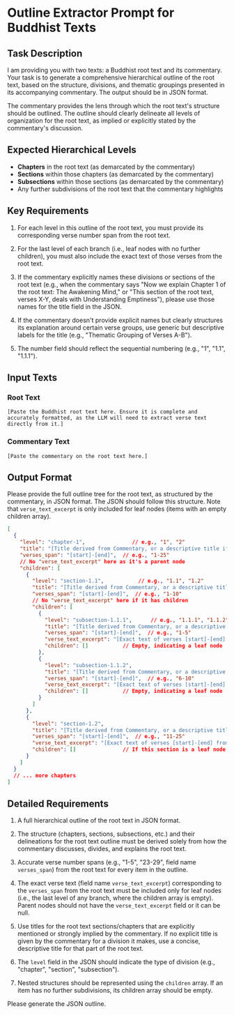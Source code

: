 # Outline Extractor Prompt for Buddhist Texts

## Task Description

I am providing you with two texts: a Buddhist root text and its commentary. Your task is to generate a comprehensive hierarchical outline of the root text, based on the structure, divisions, and thematic groupings presented in its accompanying commentary. The output should be in JSON format.

The commentary provides the lens through which the root text's structure should be outlined. The outline should clearly delineate all levels of organization for the root text, as implied or explicitly stated by the commentary's discussion.

## Expected Hierarchical Levels

- **Chapters** in the root text (as demarcated by the commentary)
- **Sections** within those chapters (as demarcated by the commentary)
- **Subsections** within those sections (as demarcated by the commentary)
- Any further subdivisions of the root text that the commentary highlights

## Key Requirements

1. For each level in this outline of the root text, you must provide its corresponding verse number span from the root text.

2. For the last level of each branch (i.e., leaf nodes with no further children), you must also include the exact text of those verses from the root text.

3. If the commentary explicitly names these divisions or sections of the root text (e.g., when the commentary says "Now we explain Chapter 1 of the root text: The Awakening Mind," or "This section of the root text, verses X-Y, deals with Understanding Emptiness"), please use those names for the title field in the JSON.

4. If the commentary doesn't provide explicit names but clearly structures its explanation around certain verse groups, use generic but descriptive labels for the title (e.g., "Thematic Grouping of Verses A-B").

5. The number field should reflect the sequential numbering (e.g., "1", "1.1", "1.1.1").

## Input Texts

### Root Text

```
[Paste the Buddhist root text here. Ensure it is complete and accurately formatted, as the LLM will need to extract verse text directly from it.]
```

### Commentary Text

```
[Paste the commentary on the root text here.]
```

## Output Format

Please provide the full outline tree for the root text, as structured by the commentary, in JSON format. The JSON should follow this structure. Note that `verse_text_excerpt` is only included for leaf nodes (items with an empty children array).

```json
[
  {
    "level": "chapter-1",               // e.g., "1", "2"
    "title": "[Title derived from Commentary, or a descriptive title if none in Commentary]",
    "verses_span": "[start]-[end]",  // e.g., "1-25"
    // No "verse_text_excerpt" here as it's a parent node
    "children": [
      {
        "level": "section-1.1",           // e.g., "1.1", "1.2"
        "title": "[Title derived from Commentary, or a descriptive title if none in Commentary]",
        "verses_span": "[start]-[end]",  // e.g., "1-10"
        // No "verse_text_excerpt" here if it has children
        "children": [
          {
            "level": "subsection-1.1.1",      // e.g., "1.1.1", "1.1.2"
            "title": "[Title derived from Commentary, or a descriptive title if none in Commentary]",
            "verses_span": "[start]-[end]",  // e.g., "1-5"
            "verse_text_excerpt": "[Exact text of verses [start]-[end] from the Root Text, as this is a leaf node]",  // Included for leaf nodes
            "children": []           // Empty, indicating a leaf node
          },
          {
            "level": "subsection-1.1.2",
            "title": "[Title derived from Commentary, or a descriptive title if none in Commentary]",
            "verses_span": "[start]-[end]",  // e.g., "6-10"
            "verse_text_excerpt": "[Exact text of verses [start]-[end] from the Root Text, as this is a leaf node]",  // Included for leaf nodes
            "children": []           // Empty, indicating a leaf node
          }
        ]
      },
      {
        "level": "section-1.2",
        "title": "[Title derived from Commentary, or a descriptive title if none in Commentary]",
        "verses_span": "[start]-[end]",  // e.g., "11-25"
        "verse_text_excerpt": "[Exact text of verses [start]-[end] from the Root Text, if this section has NO children and is a leaf node]",  // Example if this section were a leaf
        "children": []               // If this section is a leaf node, otherwise it would have children.
      }
    ]
  }
  // ... more chapters
]
```

## Detailed Requirements

1. A full hierarchical outline of the root text in JSON format.

2. The structure (chapters, sections, subsections, etc.) and their delineations for the root text outline must be derived solely from how the commentary discusses, divides, and explains the root text.

3. Accurate verse number spans (e.g., "1-5", "23-29", field name `verses_span`) from the root text for every item in the outline.

4. The exact verse text (field name `verse_text_excerpt`) corresponding to the `verses_span` from the root text must be included only for leaf nodes (i.e., the last level of any branch, where the children array is empty). Parent nodes should not have the `verse_text_excerpt` field or it can be null.

5. Use titles for the root text sections/chapters that are explicitly mentioned or strongly implied by the commentary. If no explicit title is given by the commentary for a division it makes, use a concise, descriptive title for that part of the root text.

6. The `level` field in the JSON should indicate the type of division (e.g., "chapter", "section", "subsection").


7. Nested structures should be represented using the `children` array. If an item has no further subdivisions, its children array should be empty.

Please generate the JSON outline.
